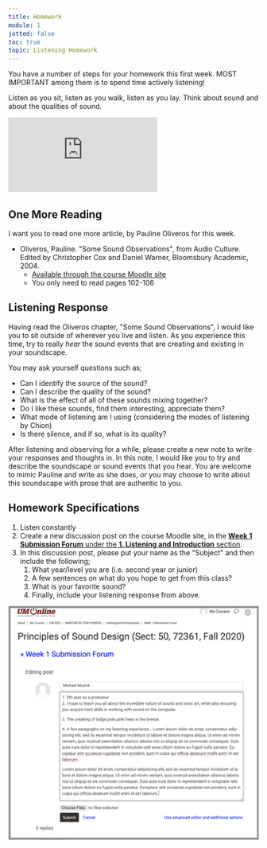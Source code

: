```yaml
---
title: Homework
module: 1
jotted: false
toc: true
topic: Listening Homework
---
```


You have a number of steps for your homework this first week. MOST IMPORTANT among them is to spend time actively listening!

Listen as you sit, listen as you walk, listen as you lay. Think about sound and about the qualities of sound.

<div class="embed-responsive embed-responsive-16by9"><iframe class="embed-responsive-item" src="https://www.youtube.com/embed/Nua6Ahsnc5Y" frameborder="0" allow="accelerometer; autoplay; encrypted-media; gyroscope; picture-in-picture" allowfullscreen></iframe></div>

## One More Reading

I want you to read one more article, by Pauline Oliveros for this week.

- Oliveros, Pauline. "Some Sound Observations", from Audio Culture. Edited by Christopher Cox and Daniel Warner, Bloomsbury Academic, 2004.
  - [Available through the course Moodle site](https://moodle.umt.edu/pluginfile.php/2465329/mod_resource/content/0/Oliveros-SoundObservations.pdf)
  - You only need to read pages 102-106


## Listening Response

Having read the Oliveros chapter, "Some Sound Observations", I would like you to sit outside of wherever you live and listen. As you experience this time, try to really _hear_ the sound events that are creating and existing in your soundscape.

You may ask yourself questions such as;

- Can I identify the source of the sound?
- Can I describe the quality of the sound?
- What is the effect of all of these sounds mixing together?
- Do I like these sounds, find them interesting, appreciate them?
- What mode of listening am I using (considering the modes of listening by Chion)
- Is there silence, and if so, what is its quality?

After listening and observing for a while, please create a new note to write your responses and thoughts in. In this note, I would like you to try and describe the soundscape or sound events that you hear. You are welcome to mimic Pauline and write as she does, or you may choose to write about this soundscape with prose that are authentic to you.



## Homework Specifications

1. Listen constantly
2. Create a new discussion post on the course Moodle site, in the [**Week 1 Submission Forum** under the **1. Listening and Introduction** section](https://moodle.umt.edu/mod/hsuforum/view.php?id=1783235).
3. In this discussion post, please put your name as the "Subject" and then include the following;
   1. What year/level you are (i.e. second year or junior)
   2. A few sentences on what do you hope to get from this class?
   3. What is your favorite sound?
   4. Finally, include your listening response from above.

![Example of what the HW1 forum post might look like](../imgs/hw1-example-post.png "Example of what the HW1 forum post might look like")

